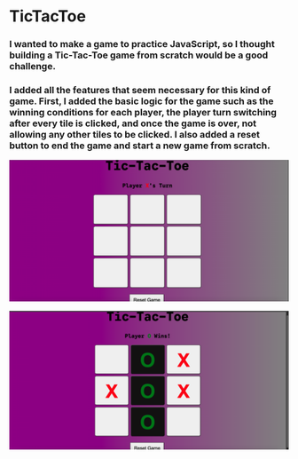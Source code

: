 # TicTacToe

### I wanted to make a game to practice JavaScript, so I thought building a Tic-Tac-Toe game from scratch would be a good challenge.

### I added all the features that seem necessary for this kind of game. First, I added the basic logic for the game such as the winning conditions for each player, the player turn switching after every tile is clicked, and once the game is over, not allowing any other tiles to be clicked. I also added a reset button to end the game and start a new game from scratch.

![alt text](images/tictactoe.png)

![alt text](images/tictactoe-gameend.png)
